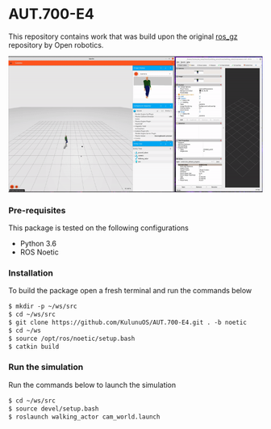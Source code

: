 # AUT.700-E4
This repository contains work that was build upon the original [ros_gz](https://github.com/gazebosim/ros_gz/tree/foxy) repository by Open robotics.

![](assets/actor.gif)

### Pre-requisites

This package is tested on the following configurations
- Python 3.6
- ROS Noetic 

### Installation 

To build the package open a fresh terminal and run the commands below

```
$ mkdir -p ~/ws/src
$ cd ~/ws/src
$ git clone https://github.com/KulunuOS/AUT.700-E4.git . -b noetic
$ cd ~/ws
$ source /opt/ros/noetic/setup.bash
$ catkin build
```
### Run the simulation
 
Run the commands below to launch the simulation 

```
$ cd ~/ws/src
$ source devel/setup.bash
$ roslaunch walking_actor cam_world.launch
```

